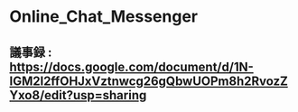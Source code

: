 # Online_Chat_Messenger

## 議事録 : https://docs.google.com/document/d/1N-IGM2l2ffOHJxVztnwcg26gQbwUOPm8h2RvozZYxo8/edit?usp=sharing